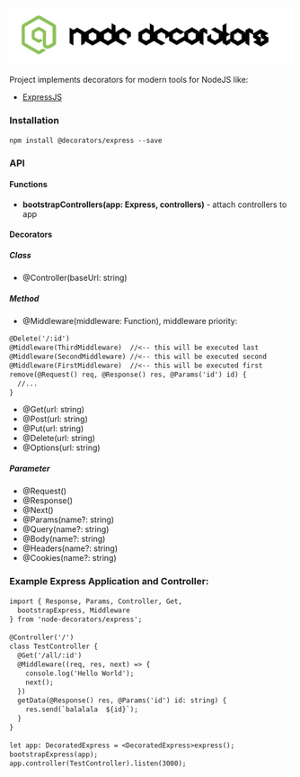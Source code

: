 ![Node Decorators](https://github.com/serhiisol/node-decorators/blob/master/decorators.png?raw=true)

Project implements decorators for modern tools for NodeJS like:
- [ExpressJS]

### Installation
```
npm install @decorators/express --save
```

### API
#### Functions
* **bootstrapControllers(app: Express, controllers)** - attach controllers to app

#### Decorators
##### Class
* @Controller(baseUrl: string)

##### Method
* @Middleware(middleware: Function), middleware priority:
```
@Delete('/:id')
@Middleware(ThirdMiddleware)  //<-- this will be executed last
@Middleware(SecondMiddleware) //<-- this will be executed second
@Middleware(FirstMiddleware)  //<-- this will be executed first
remove(@Request() req, @Response() res, @Params('id') id) {
  //...
}
```
* @Get(url: string)
* @Post(url: string)
* @Put(url: string)
* @Delete(url: string)
* @Options(url: string)

##### Parameter
* @Request()
* @Response()
* @Next()
* @Params(name?: string)
* @Query(name?: string)
* @Body(name?: string)
* @Headers(name?: string)
* @Cookies(name?: string)

### Example Express Application and Controller:
```
import { Response, Params, Controller, Get,
  bootstrapExpress, Middleware
} from 'node-decorators/express';

@Controller('/')
class TestController {
  @Get('/all/:id')
  @Middleware((req, res, next) => {
    console.log('Hello World');
    next();
  })
  getData(@Response() res, @Params('id') id: string) {
    res.send(`balalala  ${id}`);
  }
}

let app: DecoratedExpress = <DecoratedExpress>express();
bootstrapExpress(app);
app.controller(TestController).listen(3000);
```

[ExpressJS]:http://expressjs.com

